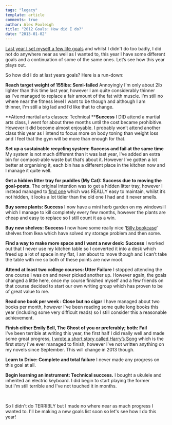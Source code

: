 ```yaml
---
tags: "legacy"
template: article 
comments: true 
author: Alex Foxleigh
title: "2012 Goals: How did I do?"
date: "2013-01-02"
---
```


[Last year I set myself a few life goals](http://lxword.com/2012/01/2012-not-the-end-the-beginning/ "2012: Not the end, the beginning!") and whilst I didn't do too badly, I did not do anywhere near as well as I wanted to, this year I have some different goals and a continuation of some of the same ones. Let’s see how this year plays out.

<!-- end -->

So how did I do at last years goals? Here is a run-down:

**Reach target weight of 155lbs: Semi-failed** Annoyingly I'm only about 2lb lighter than this time last year, however I am quite considerably thinner as I've managed to replace a fair amount of the fat with muscle. I'm still no where near the fitness level I want to be though and although I am thinner, I'm still a big lad and I’d like that to change.

**Attend martial arts classes: Technical ****Success** I DID attend a martial arts class, I went for about three months until the cost became prohibitive. However it did become almost enjoyable. I probably won’t attend another class this year as I intend to focus more on body toning than weight loss and I feel that the gym will be more than enough for that.

**Set up a sustainable recycling system: Success and fail at the same time** My system is not much different than it was last year, I've added an extra bin for compost-able waste but that’s about it. However I've gotten a lot better at organising it, each bin has a different place in the kitchen now and I manage it quite well.

**Get a hidden litter tray for puddles (My Cat): Success due to moving the goal-posts.** The original intention was to get a hidden litter tray, however I instead managed to [find one](http://www.amazon.co.uk/Omega-Paw-Rolln-Cleaning-Litter/dp/B0002DK2DU/ref=sr_1_16?ie=UTF8&qid=1357133539&sr=8-16) which was REALLY easy to maintain, whilst it’s not hidden, it looks a lot tidier than the old one I had and it never smells.

**Buy some plants: Success** I now have a mini herb garden on my windowsill which I manage to kill completely every few months, however the plants are cheap and easy to replace so I still count it as a win.

**Buy new shelves: Success** I now have some really nice ‘[Billy bookcase](http://www.ikea.com/gb/en/catalog/products/S79893865/#/S49858180)’ shelves from Ikea which have solved my storage problem and then some.

**Find a way to make more space and I want a new desk: Success** I worked out that I never use my kitchen table so I converted it into a desk which freed up a lot of space in my flat, I am about to move though and I can’t take the table with me so both of these points are now moot.

**Attend at least two college courses: Utter Failure** I stopped attending the one course I was on and never picked another up. However again, the goals changed a little here, once my course finished myself and a few friends on that course decided to start our own writing group which has proven to be of great value to me.

**Read one book per week : Close but no cigar** I have managed about two books per month, however I've been reading some quite long books this year (including some very difficult reads) so I still consider this a reasonable achievement.

**Finish either Emily Bell, The Ghost of you or preferably; both: Fail** I've been terrible at writing this year, the first half I did really well and made some great progress, [I wrote a short story called Harry’s Song](http://lxword.com/2012/07/harrys-song-and-the-power-of-free/ "Harry’s Song and the power of free") which is the first story I've ever managed to finish, however I've not written anything on my novels since September. This will change in 2013 though.

**Learn to Drive: Complete and total failure** I never made any progress on this goal at all.

**Begin learning an instrument: Technical success.** I bought a ukulele and inherited an electric keyboard. I did begin to start playing the former but I'm still terrible and I've not touched it in months.

 

So I didn't do TERRIBLY but I made no where near as much progress I wanted to. I'll be making a new goals list soon so let's see how I do this year!
